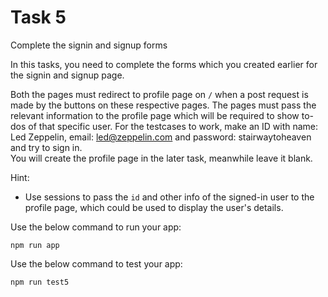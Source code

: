 # Task 5

Complete the signin and signup forms

In this tasks, you need to complete the forms which you created earlier for the signin and signup page.

Both the pages must redirect to profile page on `/` when a post request is made by the buttons on these respective pages.
The pages must pass the relevant information to the profile page which will be required to show to-dos of that specific user.
For the testcases to work, make an ID with name: Led Zeppelin, email: led@zeppelin.com and password: stairwaytoheaven and try to sign in.  
You will create the profile page in the later task, meanwhile leave it blank.

Hint:

- Use sessions to pass the `id` and other info of the signed-in user to the profile page, which could be used to display the user's details.

Use the below command to run your app:

```
npm run app
```

Use the below command to test your app:

```
npm run test5
```
